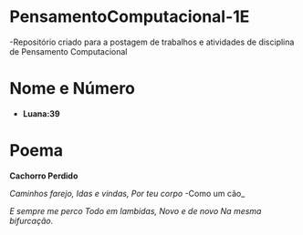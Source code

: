 # PensamentoComputacional-1E

-Repositório criado para a postagem de trabalhos e atividades de disciplina de Pensamento Computacional
#
# Nome e Número
- **Luana:39** 

# Poema
   **Cachorro Perdido**

_Caminhos farejo,_
_Idas e vindas,_
_Por teu corpo_
-Como um cão_

_E sempre me perco_
_Todo em lambidas,_
_Novo e de novo_
_Na mesma bifurcação._
